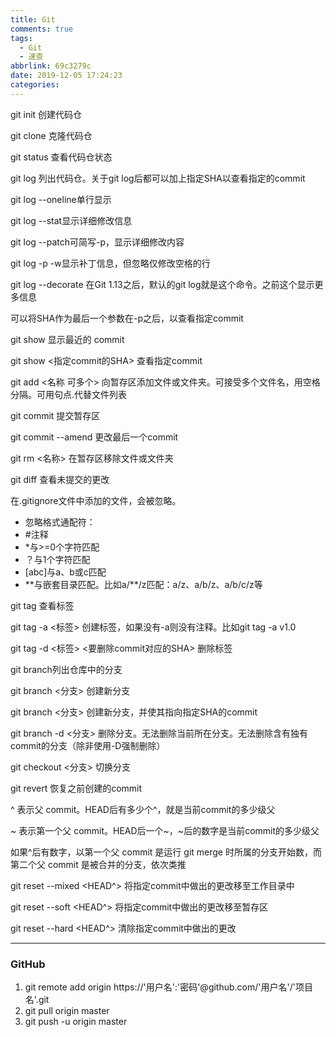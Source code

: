 ```yaml
---
title: Git
comments: true
tags:
  - Git
  - 速查
abbrlink: 69c3279c
date: 2019-12-05 17:24:23
categories:
---
```


git init 创建代码仓

git clone 克隆代码仓

git status 查看代码仓状态

git log 列出代码仓。关于git log后都可以加上指定SHA以查看指定的commit

git log --oneline单行显示

git log --stat显示详细修改信息

git log --patch可简写-p，显示详细修改内容

git log -p -w显示补丁信息，但忽略仅修改空格的行

git log --decorate 在Git 1.13之后，默认的git log就是这个命令。之前这个显示更多信息

可以将SHA作为最后一个参数在-p之后，以查看指定commit

git show 显示最近的 commit

git show <指定commit的SHA> 查看指定commit

git add <名称 可多个> 向暂存区添加文件或文件夹。可接受多个文件名，用空格分隔。可用句点.代替文件列表

git commit 提交暂存区

git commit --amend 更改最后一个commit

git rm <名称> 在暂存区移除文件或文件夹

git diff 查看未提交的更改

在.gitignore文件中添加的文件，会被忽略。
* 忽略格式通配符：
* #注释
* *与>=0个字符匹配
* ？与1个字符匹配
* [abc]与a、b或c匹配
* \*\*与嵌套目录匹配。比如a/\*\*/z匹配：a/z、a/b/z、a/b/c/z等

git tag 查看标签

git tag -a <标签> 创建标签，如果没有-a则没有注释。比如git tag -a v1.0

git tag -d <标签> <要删除commit对应的SHA> 删除标签

git branch列出仓库中的分支

git branch <分支> 创建新分支

git branch <分支> <SHA> 创建新分支，并使其指向指定SHA的commit

git branch -d <分支> 删除分支。无法删除当前所在分支。无法删除含有独有commit的分支（除非使用-D强制删除）

git checkout <分支> 切换分支

git revert <SHA> 恢复之前创建的commit

^ 表示父 commit。HEAD后有多少个^，就是当前commit的多少级父

~ 表示第一个父 commit。HEAD后一个~，~后的数字是当前commit的多少级父

如果^后有数字，以第一个父 commit 是运行 git merge 时所属的分支开始数，而第二个父 commit 是被合并的分支，依次类推

git reset --mixed <HEAD^> 将指定commit中做出的更改移至工作目录中

git reset --soft <HEAD^> 将指定commit中做出的更改移至暂存区

git reset --hard <HEAD^> 清除指定commit中做出的更改

---

### GitHub

1. git remote add origin https://'用户名':'密码'@github.com/'用户名'/'项目名'.git
2. git pull origin master
3. git push -u origin master